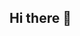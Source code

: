 ## Hi there 👋

<!--
**Subashgnanavel/SubashGnanavel** is a ✨ _special_ ✨ repository because its `README.md` (this file) appears on your GitHub profile.

Here are some ideas to get you started:

- 🌱 I’m currently learning ... DataScience and DataAnalytics
- 👯 I’m looking to collaborate on ...
- 🤔 I’m looking for help with ...
- 💬 Ask me about ...
- 📫 How to reach me: ...subashgnanavel10@gmail.com
- 😄 Pronouns: ...Be Strong , and Stay Strong
- ⚡ Fun fact: ...
-->
